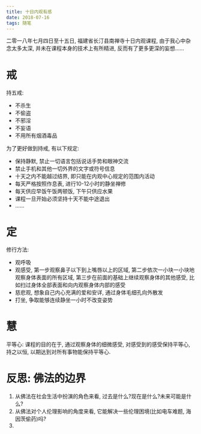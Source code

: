 ```yaml
---
title: 十日内观有感
date: 2018-07-16
tags: 随笔
---
```


二零一八年七月四日至十五日, 福建省长汀县南禅寺十日内观课程, 由于我心中杂念太多太深, 并未在课程本身的技术上有所精进, 反而有了更多更深的妄想......

<!-- more -->

# 戒 

持五戒:
* 不杀生
* 不偷盗
* 不邪淫
* 不妄语
* 不用所有烟酒毒品

为了更好做到持戒, 有以下规定:
* 保持静默, 禁止一切语言包括说话手势和眼神交流
* 禁止手机和其他一切外界的文字或符号信息
* 十天之内不能越过结界, 即只能在内观中心规定的范围内活动
* 每天严格按照作息表, 进行10-12小时的静坐禅修
* 每天供应早饭午饭两顿饭, 下午只供应水果
* 课程一旦开始必须坚持十天不能中途退出
* ......

# 定

修行方法:
* 观呼吸
* 观感受, 第一步观察鼻子以下到上嘴唇以上的区域, 第二步依次一小块一小块地观察身体表面的所有区域, 第三步在前面的基础上继续观察身体的其他感受, 比如扫过身体全部表面和向内观察身体内部的感受
* 慈悲观, 想象自己内心充满的爱和安详, 通过身体毛细孔向外散发
* 打坐, 争取能够连续静坐一小时不改变姿势

# 慧

平等心: 课程的目的在于, 通过观察身体的细微感受, 对感受到的感受保持平等心, 持之以恒, 以期达到对所有事物能保持平等心. 

# 反思: 佛法的边界

1. 从佛法在社会生活中扮演的角色来看, 过去是什么?现在是什么?未来可能是什么?
2. 从佛法对个人伦理影响的角度来看, 它能解决一些伦理困境(比如电车难题, 海因茨偷药)吗?
3. 
